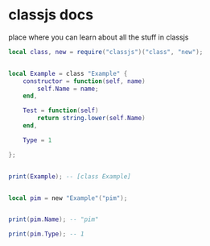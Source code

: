 # classjs docs
place where you can learn about all the stuff in classjs

```lua
local class, new = require("classjs")("class", "new");


local Example = class "Example" {
    constructor = function(self, name)
        self.Name = name;
    end,

    Test = function(self)
        return string.lower(self.Name)                            
    end,

    Type = 1

};


print(Example); -- [class Example]


local pim = new "Example"("pim");


print(pim.Name); -- "pim"

print(pim.Type); -- 1
```